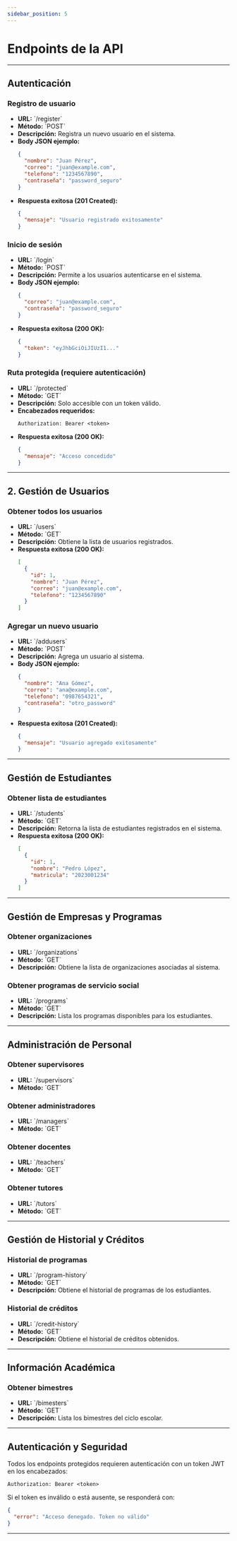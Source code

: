 ```yaml
---
sidebar_position: 5
---
```



# Endpoints de la API

---

## Autenticación

### **Registro de usuario**
- **URL:** \`/register\`
- **Método:** \`POST\`
- **Descripción:** Registra un nuevo usuario en el sistema.
- **Body JSON ejemplo:**
  ``` json
  {
    "nombre": "Juan Pérez",
    "correo": "juan@example.com",
    "telefono": "1234567890",
    "contraseña": "password_seguro"
  }
  ```
- **Respuesta exitosa (201 Created):**
  ``` json
  {
    "mensaje": "Usuario registrado exitosamente"
  }
  ```

### **Inicio de sesión**
- **URL:** \`/login\`
- **Método:** \`POST\`
- **Descripción:** Permite a los usuarios autenticarse en el sistema.
- **Body JSON ejemplo:**
  ``` json
  {
    "correo": "juan@example.com",
    "contraseña": "password_seguro"
  }
  ```
- **Respuesta exitosa (200 OK):**
  ``` json
  {
    "token": "eyJhbGciOiJIUzI1..."
  }
  ```

### **Ruta protegida (requiere autenticación)**
- **URL:** \`/protected\`
- **Método:** \`GET\`
- **Descripción:** Solo accesible con un token válido.
- **Encabezados requeridos:**
  ```
  Authorization: Bearer <token>
  ```
- **Respuesta exitosa (200 OK):**
  ``` json
  {
    "mensaje": "Acceso concedido"
  }
  ```

---

## 2. Gestión de Usuarios

### **Obtener todos los usuarios**
- **URL:** \`/users\`
- **Método:** \`GET\`
- **Descripción:** Obtiene la lista de usuarios registrados.
- **Respuesta exitosa (200 OK):**
  ``` json
  [
    {
      "id": 1,
      "nombre": "Juan Pérez",
      "correo": "juan@example.com",
      "telefono": "1234567890"
    }
  ]
  ```

### **Agregar un nuevo usuario**
- **URL:** \`/addusers\`
- **Método:** \`POST\`
- **Descripción:** Agrega un usuario al sistema.
- **Body JSON ejemplo:**
  ``` json
  {
    "nombre": "Ana Gómez",
    "correo": "ana@example.com",
    "telefono": "0987654321",
    "contraseña": "otro_password"
  }
  ```
- **Respuesta exitosa (201 Created):**
  ``` json
  {
    "mensaje": "Usuario agregado exitosamente"
  }
  ```

---

## Gestión de Estudiantes

### **Obtener lista de estudiantes**
- **URL:** \`/students\`
- **Método:** \`GET\`
- **Descripción:** Retorna la lista de estudiantes registrados en el sistema.
- **Respuesta exitosa (200 OK):**
  ``` json
  [
    {
      "id": 1,
      "nombre": "Pedro López",
      "matricula": "2023001234"
    }
  ]
  ```

---

## Gestión de Empresas y Programas

### **Obtener organizaciones**
- **URL:** \`/organizations\`
- **Método:** \`GET\`
- **Descripción:** Obtiene la lista de organizaciones asociadas al sistema.

### **Obtener programas de servicio social**
- **URL:** \`/programs\`
- **Método:** \`GET\`
- **Descripción:** Lista los programas disponibles para los estudiantes.

---

## Administración de Personal

### **Obtener supervisores**
- **URL:** \`/supervisors\`
- **Método:** \`GET\`

### **Obtener administradores**
- **URL:** \`/managers\`
- **Método:** \`GET\`

### **Obtener docentes**
- **URL:** \`/teachers\`
- **Método:** \`GET\`

### **Obtener tutores**
- **URL:** \`/tutors\`
- **Método:** \`GET\`

---

## Gestión de Historial y Créditos

### **Historial de programas**
- **URL:** \`/program-history\`
- **Método:** \`GET\`
- **Descripción:** Obtiene el historial de programas de los estudiantes.

### **Historial de créditos**
- **URL:** \`/credit-history\`
- **Método:** \`GET\`
- **Descripción:** Obtiene el historial de créditos obtenidos.

---

## Información Académica

### **Obtener bimestres**
- **URL:** \`/bimesters\`
- **Método:** \`GET\`
- **Descripción:** Lista los bimestres del ciclo escolar.

---

## Autenticación y Seguridad

Todos los endpoints protegidos requieren autenticación con un token JWT en los encabezados:

```
Authorization: Bearer <token>
```

Si el token es inválido o está ausente, se responderá con:

``` json
{
  "error": "Acceso denegado. Token no válido"
}
```

---


